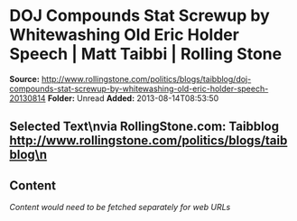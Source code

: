 # DOJ Compounds Stat Screwup by Whitewashing Old Eric Holder Speech | Matt Taibbi | Rolling Stone

**Source:** http://www.rollingstone.com/politics/blogs/taibblog/doj-compounds-stat-screwup-by-whitewashing-old-eric-holder-speech-20130814
**Folder:** Unread
**Added:** 2013-08-14T08:53:50


## Selected Text\nvia RollingStone.com: Taibblog http://www.rollingstone.com/politics/blogs/taibblog\n

## Content
*Content would need to be fetched separately for web URLs*
